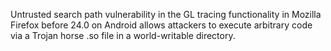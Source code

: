 Untrusted search path vulnerability in the GL tracing functionality in Mozilla Firefox before 24.0 on Android allows attackers to execute arbitrary code via a Trojan horse .so file in a world-writable directory.